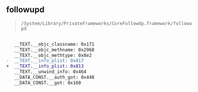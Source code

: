 ## followupd

> `/System/Library/PrivateFrameworks/CoreFollowUp.framework/followupd`

```diff

   __TEXT.__objc_classname: 0x171
   __TEXT.__objc_methname: 0x2968
   __TEXT.__objc_methtype: 0x8e2
-  __TEXT.__info_plist: 0x817
+  __TEXT.__info_plist: 0x813
   __TEXT.__unwind_info: 0x464
   __DATA_CONST.__auth_got: 0x448
   __DATA_CONST.__got: 0x160

```
